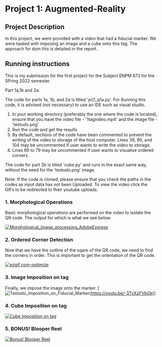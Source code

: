 # Project 1: Augmented-Reality

## Project Description

In this project, we were provided with a video that had a fiducial marker. We were tasked with imposing an image and a cube onto this tag. The approach for doin this is detailed in the report.

## Running instructions

This is my submission for the first project for the Subject ENPM 673 for the SPring 2022 semester.

Part 1a,1b and 2a:

The code for parts 1a, 1b, and 2a is titled 'prj1_q1a.py'. For Running this code, it is advised (not necessary) to use an IDE such as visual studio.

1. In your working directory (preferably the one where the code is located), ensure that you have the video file - '1tagvideo.mp4' and the image file - 'testudo.png'
2. Run the code and get the results
3. By default, sections of the code have been commented to prevent the writing of the video to storage of the host computer. Lines 39, 90, and 104 may be uncommented if user wants to write the video to storage.
4. Lines 66 to 79 may be uncommented if user wants to visualise ordered corners.

The code for part 2b is titled 'cube.py' and runs in the exact same way, without the need for the 'testudo.png' image.

Note: If the code is cloned, please ensure that you check the paths in the codes as input data has not been Uploaded. To view the video click the GIFs to be redirected to their youtube uploads.

### 1. Morphological Operations

Basic morphological operations are performed on the video to isolate the QR code. The output for which is what we see below.

[![Morphological_Image_processing_AdobeExpress](https://user-images.githubusercontent.com/35636842/218368728-35bad771-17fc-4388-a5d9-7d82de198b73.gif)](https://youtu.be/K2lSg51COJ0)

### 2. Ordered Corner Detection

Now that we have the outline of the sqare of the QR code, we need to find the corners in order. This is important to get the orientation of the QR code.

[![ezgif com-optimize](https://user-images.githubusercontent.com/35636842/218370397-a4d85010-2d91-48cc-bdc0-b21f8113ec73.gif)](https://youtu.be/vW_rvp5WV1s)

### 3. Image Imposition on tag

Finally, we impose the image onto the marker.
[![Testudo_Imposition_on_Fiducial_Marker](https://user-images.githubusercontent.com/35636842/218371698-48caacd1-4087-48ff-880e-47d440ba41d6.gif)(https://youtu.be/-3TvXzFVbGk)]

### 4. Cube Imposition on tag
[![Cube Imposition on tag](https://img.youtube.com/vi/iCmC9NynMJg/0.jpg)](https://youtu.be/iCmC9NynMJg)

### 5. BONUS! Blooper Reel
[![Bonus! Blooper Reel](https://img.youtube.com/vi/cD1I4kXAkUM/0.jpg)](https://youtu.be/cD1I4kXAkUM)
